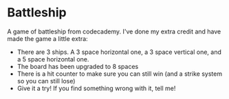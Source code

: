 # Battleship
A game of battleship from codecademy. I've done my extra credit and have made the game a little extra:

- There are 3 ships. A 3 space horizontal one, a 3 space vertical one, and a 5 space horizontal one.
- The board has been upgraded to 8 spaces
- There is a hit counter to make sure you can still win (and a strike system so you can still lose)
- Give it a try! If you find something wrong with it, tell me!
